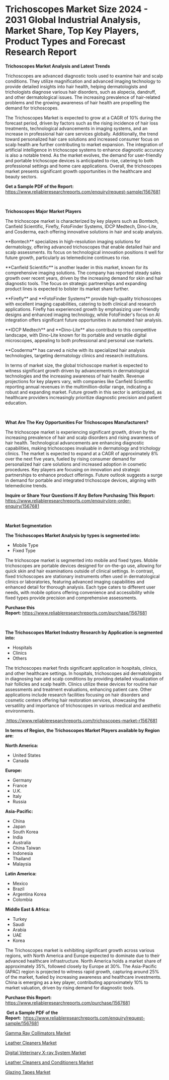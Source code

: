 <p><h1>Trichoscopes Market Size 2024 - 2031 Global Industrial Analysis, Market Share, Top Key Players, Product Types and Forecast Research Report</h1></p><p><strong>Trichoscopes Market Analysis and Latest Trends</strong></p>
<p><p>Trichoscopes are advanced diagnostic tools used to examine hair and scalp conditions. They utilize magnification and advanced imaging technology to provide detailed insights into hair health, helping dermatologists and trichologists diagnose various hair disorders, such as alopecia, dandruff, and other dermatological issues. The increasing prevalence of hair-related problems and the growing awareness of hair health are propelling the demand for trichoscopes.</p><p>The Trichoscopes Market is expected to grow at a CAGR of 10% during the forecast period, driven by factors such as the rising incidence of hair loss treatments, technological advancements in imaging systems, and an increase in professional hair care services globally. Additionally, the trend toward personalized hair care solutions and increased consumer focus on scalp health are further contributing to market expansion. The integration of artificial intelligence in trichoscope systems to enhance diagnostic accuracy is also a notable trend. As the market evolves, the demand for user-friendly and portable trichoscope devices is anticipated to rise, catering to both professional settings and home care applications. Overall, the trichoscopes market presents significant growth opportunities in the healthcare and beauty sectors.</p></p>
<p><strong>Get a Sample PDF of the Report:&nbsp;</strong> <a href="https://www.reliableresearchreports.com/enquiry/request-sample/1567681?utm_campaign=34&utm_medium=2&utm_source=Github&utm_content=ia&utm_term=17112024&utm_id=trichoscopes">https://www.reliableresearchreports.com/enquiry/request-sample/1567681</a></p>
<p>&nbsp;</p>
<p><strong>Trichoscopes Major Market Players</strong></p>
<p><p>The trichoscope market is characterized by key players such as Bomtech, Canfield Scientific, Firefly, FotoFinder Systems, IDCP Medtech, Dino-Lite, and Cosderma, each offering innovative solutions in hair and scalp analysis. </p><p>**Bomtech** specializes in high-resolution imaging solutions for dermatology, offering advanced trichoscopes that enable detailed hair and scalp assessments. Its focus on technological innovation positions it well for future growth, particularly as telemedicine continues to rise.</p><p>**Canfield Scientific** is another leader in this market, known for its comprehensive imaging solutions. The company has reported steady sales growth over recent years, driven by the increasing demand for skin and hair diagnostic tools. The focus on strategic partnerships and expanding product lines is expected to bolster its market share further.</p><p>**Firefly** and **FotoFinder Systems** provide high-quality trichoscopes with excellent imaging capabilities, catering to both clinical and research applications. Firefly has experienced growth by emphasizing user-friendly designs and enhanced imaging technology, while FotoFinder's focus on AI integration offers significant future opportunities in automated hair analysis.</p><p>**IDCP Medtech** and **Dino-Lite** also contribute to this competitive landscape, with Dino-Lite known for its portable and versatile digital microscopes, appealing to both professional and personal use markets. </p><p>**Cosderma** has carved a niche with its specialized hair analysis technologies, targeting dermatology clinics and research institutions. </p><p>In terms of market size, the global trichoscope market is expected to witness significant growth driven by advancements in dermatological technologies and the increasing awareness of hair health. Revenue projections for key players vary, with companies like Canfield Scientific reporting annual revenues in the multimillion-dollar range, indicating a robust and expanding market. Future growth in this sector is anticipated, as healthcare providers increasingly prioritize diagnostic precision and patient education.</p></p>
<p>&nbsp;</p>
<p><strong>What Are The Key Opportunities For Trichoscopes Manufacturers?</strong></p>
<p><p>The trichoscope market is experiencing significant growth, driven by the increasing prevalence of hair and scalp disorders and rising awareness of hair health. Technological advancements are enhancing diagnostic capabilities, making trichoscopes invaluable in dermatology and trichology clinics. The market is expected to expand at a CAGR of approximately 8% over the next five years, fueled by rising consumer demand for personalized hair care solutions and increased adoption in cosmetic procedures. Key players are focusing on innovation and strategic partnerships to enhance product offerings. Future outlook suggests a surge in demand for portable and integrated trichoscope devices, aligning with telemedicine trends.</p></p>
<p><strong>Inquire or Share Your Questions If Any Before Purchasing This Report:</strong> <a href="https://www.reliableresearchreports.com/enquiry/pre-order-enquiry/1567681?utm_campaign=34&utm_medium=2&utm_source=Github&utm_content=ia&utm_term=17112024&utm_id=trichoscopes">https://www.reliableresearchreports.com/enquiry/pre-order-enquiry/1567681</a></p>
<p>&nbsp;</p>
<p><strong>Market Segmentation</strong></p>
<p><strong>The Trichoscopes Market Analysis by types is segmented into:</strong></p>
<p><ul><li>Mobile Type</li><li>Fixed Type</li></ul></p>
<p><p>The trichoscope market is segmented into mobile and fixed types. Mobile trichoscopes are portable devices designed for on-the-go use, allowing for quick skin and hair examinations outside of clinical settings. In contrast, fixed trichoscopes are stationary instruments often used in dermatological clinics or laboratories, featuring advanced imaging capabilities and enhanced detail for thorough analysis. Each type caters to different user needs, with mobile options offering convenience and accessibility while fixed types provide precision and comprehensive assessments.</p></p>
<p><strong>Purchase this Report:&nbsp;</strong><a href="https://www.reliableresearchreports.com/purchase/1567681?utm_campaign=34&utm_medium=2&utm_source=Github&utm_content=ia&utm_term=17112024&utm_id=trichoscopes">https://www.reliableresearchreports.com/purchase/1567681</a></p>
<p>&nbsp;</p>
<p><strong>The Trichoscopes Market Industry Research by Application is segmented into:</strong></p>
<p><ul><li>Hospitals</li><li>Clinics</li><li>Others</li></ul></p>
<p><p>The trichoscopes market finds significant application in hospitals, clinics, and other healthcare settings. In hospitals, trichoscopes aid dermatologists in diagnosing hair and scalp conditions by providing detailed visualization of hair follicles and scalp health. Clinics utilize these devices for routine hair assessments and treatment evaluations, enhancing patient care. Other applications include research facilities focusing on hair disorders and cosmetic centers offering hair restoration services, showcasing the versatility and importance of trichoscopes in various medical and aesthetic environments.</p></p>
<p><a href="https://www.reliableresearchreports.com/trichoscopes-market-r1567681?utm_campaign=34&utm_medium=2&utm_source=Github&utm_content=ia&utm_term=17112024&utm_id=trichoscopes">&nbsp;https://www.reliableresearchreports.com/trichoscopes-market-r1567681</a></p>
<p><strong>In terms of Region, the Trichoscopes Market Players available by Region are:</strong></p>
<p>
    <p> <strong> North America: </strong>
        <ul>
            <li>United States</li>
            <li>Canada</li>
        </ul>
        </p> 
    <p> <strong> Europe: </strong>
        <ul>
            <li>Germany</li>
            <li>France</li>
            <li>U.K.</li>
            <li>Italy</li>
            <li>Russia</li>
        </ul>
        </p> 
    <p> <strong> Asia-Pacific: </strong>
        <ul>
            <li>China</li>
            <li>Japan</li>
            <li>South Korea</li>
            <li>India</li>
            <li>Australia</li>
            <li>China Taiwan</li>
            <li>Indonesia</li>
            <li>Thailand</li>
            <li>Malaysia</li>
        </ul>
        </p> 
    <p> <strong> Latin America: </strong>
        <ul>
            <li>Mexico</li>
            <li>Brazil</li>
            <li>Argentina Korea</li>
            <li>Colombia</li>
        </ul>
        </p> 
    <p> <strong> Middle East & Africa: </strong>
        <ul>
            <li>Turkey</li>
            <li>Saudi</li>
            <li>Arabia</li>
            <li>UAE</li>
            <li>Korea</li>
        </ul>
    </p>
    </p>
<p><p>The Trichoscopes market is exhibiting significant growth across various regions, with North America and Europe expected to dominate due to their advanced healthcare infrastructure. North America holds a market share of approximately 35%, followed closely by Europe at 30%. The Asia-Pacific (APAC) region is projected to witness rapid growth, capturing around 25% of the market, fueled by increasing awareness and healthcare investments. China is emerging as a key player, contributing approximately 10% to market valuation, driven by rising demand for diagnostic tools.</p></p>
<p><strong>Purchase this Report: </strong><a href="https://www.reliableresearchreports.com/purchase/1567681?utm_campaign=34&utm_medium=2&utm_source=Github&utm_content=ia&utm_term=17112024&utm_id=trichoscopes">https://www.reliableresearchreports.com/purchase/1567681</a></p>
<p>&nbsp;<strong>Get a Sample PDF of the Report:&nbsp;&nbsp;</strong><a href="https://www.reliableresearchreports.com/enquiry/request-sample/1567681?utm_campaign=34&utm_medium=2&utm_source=Github&utm_content=ia&utm_term=17112024&utm_id=trichoscopes">https://www.reliableresearchreports.com/enquiry/request-sample/1567681</a></p>
<p><strong></strong></p>
<p><p><a href="https://github.com/AlisaRowe24/Market-Research-Report-List-1/blob/main/gamma-ray-collimators-market.md?utm_campaign=34&utm_medium=2&utm_source=Github&utm_content=ia&utm_term=17112024&utm_id=trichoscopes">Gamma Ray Collimators Market</a></p><p><a href="https://issuu.com/reportprime-2/docs/leather-cleaners-market-size-2030.p_38393a460f0bab?utm_campaign=34&utm_medium=2&utm_source=Github&utm_content=ia&utm_term=17112024&utm_id=trichoscopes">Leather Cleaners Market</a></p><p><a href="https://github.com/guneycigdem35/Market-Research-Report-List-5/blob/main/digital-veterinary-x-ray-system-market.md?utm_campaign=34&utm_medium=2&utm_source=Github&utm_content=ia&utm_term=17112024&utm_id=trichoscopes">Digital Veterinary X-ray System Market</a></p><p><a href="https://issuu.com/reportprime-2/docs/leather-cleaners-and-conditioners-m_9bd7eb5a472702?utm_campaign=34&utm_medium=2&utm_source=Github&utm_content=ia&utm_term=17112024&utm_id=trichoscopes">Leather Cleaners and Conditioners Market</a></p><p><a href="https://www.linkedin.com/pulse/disruption-innovation-glazing-tapes-industry-market-analysis-w9p3e?utm_campaign=34&utm_medium=2&utm_source=Github&utm_content=ia&utm_term=17112024&utm_id=trichoscopes">Glazing Tapes Market</a></p></p>